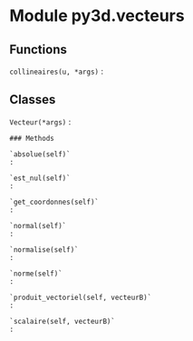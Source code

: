Module py3d.vecteurs
====================

Functions
---------

    
`collineaires(u, *args)`
:   

Classes
-------

`Vecteur(*args)`
:   

    ### Methods

    `absolue(self)`
    :

    `est_nul(self)`
    :

    `get_coordonnes(self)`
    :

    `normal(self)`
    :

    `normalise(self)`
    :

    `norme(self)`
    :

    `produit_vectoriel(self, vecteurB)`
    :

    `scalaire(self, vecteurB)`
    :